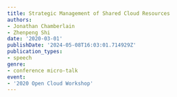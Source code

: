 ```yaml
---
title: Strategic Management of Shared Cloud Resources
authors:
- Jonathan Chamberlain
- Zhenpeng Shi
date: '2020-03-01'
publishDate: '2024-05-08T16:03:01.714929Z'
publication_types:
- speech
genre:
- conference micro-talk
event:
- '2020 Open Cloud Workshop'
---
```

